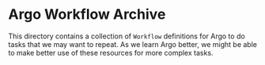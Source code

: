 # Argo Workflow Archive

This directory contains a collection of `Workflow` definitions for Argo to do tasks that we may want to repeat.  As we learn Argo better, we might be able to make better use of these resources for more complex tasks.
